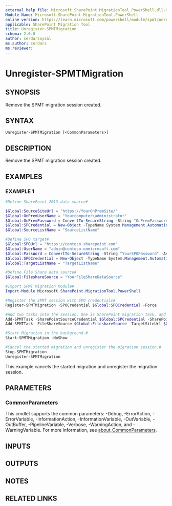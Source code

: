 ```yaml
---
external help file: Microsoft.SharePoint.MigrationTool.PowerShell.dll-Help.xml
Module Name: Microsoft.SharePoint.MigrationTool.PowerShell
online version: https://learn.microsoft.com/powershell/module/spmt/unregister-spmtmigration
applicable: SharePoint Migration Tool
title: Unregister-SPMTMigration
schema: 2.0.0
author: serdarsoysal
ms.author: serdars
ms.reviewer:
---
```


# Unregister-SPMTMigration

## SYNOPSIS

Remove the SPMT migration session created.

## SYNTAX

```
Unregister-SPMTMigration [<CommonParameters>]
```

## DESCRIPTION

Remove the SPMT migration session created.

## EXAMPLES

### EXAMPLE 1

```powershell
#Define SharePoint 2013 data source#

$Global:SourceSiteUrl = "https://YourOnPremSite/"
$Global:OnPremUserName = "Yourcomputer\administrator"
$Global:OnPremPassword = ConvertTo-SecureString -String "OnPremPassword" -AsPlainText -Force
$Global:SPCredential = New-Object -TypeName System.Management.Automation.PSCredential -ArgumentList $Global:OnPremUserName, $Global:OnPremPassword
$Global:SourceListName = "SourceListName"

#Define SPO target#
$Global:SPOUrl = "https://contoso.sharepoint.com"
$Global:UserName = "admin@contoso.onmicrosoft.com"
$Global:PassWord = ConvertTo-SecureString -String "YourSPOPassword" -AsPlainText -Force
$Global:SPOCredential = New-Object -TypeName System.Management.Automation.PSCredential -ArgumentList $Global:UserName, $Global:PassWord
$Global:TargetListName = "TargetListName"

#Define File Share data source#
$Global:FileshareSource = "YourFileShareDataSource"

#Import SPMT Migration Module#
Import-Module Microsoft.SharePoint.MigrationTool.PowerShell

#Register the SPMT session with SPO credentials#
Register-SPMTMigration -SPOCredential $Global:SPOCredential -Force

#Add two tasks into the session. One is SharePoint migration task, and another is File Share migration task.#
Add-SPMTTask -SharePointSourceCredential $Global:SPCredential -SharePointSourceSiteUrl $Global:SourceSiteUrl  -TargetSiteUrl $Global:SPOUrl -MigrateAll
Add-SPMTTask -FileShareSource $Global:FileshareSource -TargetSiteUrl $Global:SPOUrl -TargetList $Global:TargetListName

#Start Migration in the background.#
Start-SPMTMigration -NoShow

#Cancel the started migration and unregister the migration session.#
Stop-SPMTMigration
Unregister-SPMTMigration
```

This example cancels the started migration and unregister the migration session.

## PARAMETERS

### CommonParameters

This cmdlet supports the common parameters: -Debug, -ErrorAction, -ErrorVariable,
-InformationAction, -InformationVariable, -OutVariable, -OutBuffer, -PipelineVariable, -Verbose,
-WarningAction, and -WarningVariable. For more information, see
[about_CommonParameters](http://go.microsoft.com/fwlink/?LinkID=113216).

## INPUTS

## OUTPUTS

## NOTES

## RELATED LINKS
